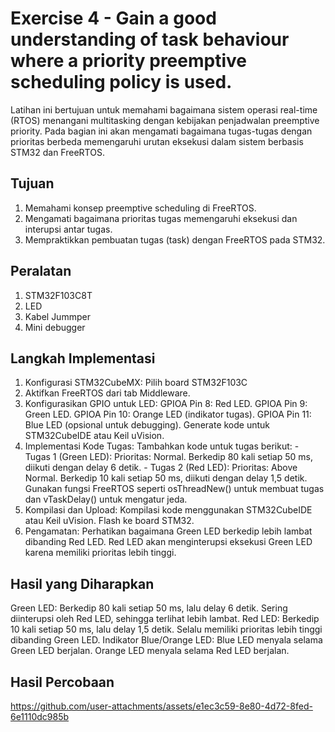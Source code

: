 # Exercise 4 - Gain a good understanding of task behaviour where a priority preemptive scheduling policy is used.
Latihan ini bertujuan untuk memahami bagaimana sistem operasi real-time (RTOS) menangani multitasking dengan kebijakan penjadwalan preemptive priority. Pada bagian ini akan mengamati bagaimana tugas-tugas dengan prioritas berbeda memengaruhi urutan eksekusi dalam sistem berbasis STM32 dan FreeRTOS.
## Tujuan
1. Memahami konsep preemptive scheduling di FreeRTOS.
2. Mengamati bagaimana prioritas tugas memengaruhi eksekusi dan interupsi antar tugas.
3. Mempraktikkan pembuatan tugas (task) dengan FreeRTOS pada STM32.

## Peralatan

1. STM32F103C8T
2. LED
3. Kabel Jummper
4. Mini debugger
## Langkah Implementasi

1. Konfigurasi STM32CubeMX: Pilih board STM32F103C
2. Aktifkan FreeRTOS dari tab Middleware.
3. Konfigurasikan GPIO untuk LED: GPIOA Pin 8: Red LED. GPIOA Pin 9: Green LED. GPIOA Pin 10: Orange LED (indikator tugas). GPIOA Pin 11: Blue LED (opsional untuk debugging). Generate kode untuk STM32CubeIDE atau Keil uVision.
4. Implementasi Kode Tugas: Tambahkan kode untuk tugas berikut: - Tugas 1 (Green LED): Prioritas: Normal. Berkedip 80 kali setiap 50 ms, diikuti dengan delay 6 detik. - Tugas 2 (Red LED): Prioritas: Above Normal. Berkedip 10 kali setiap 50 ms, diikuti dengan delay 1,5 detik. Gunakan fungsi FreeRTOS seperti osThreadNew() untuk membuat tugas dan vTaskDelay() untuk mengatur jeda.
5. Kompilasi dan Upload: Kompilasi kode menggunakan STM32CubeIDE atau Keil uVision. Flash ke board STM32.
6. Pengamatan: Perhatikan bagaimana Green LED berkedip lebih lambat dibanding Red LED. Red LED akan menginterupsi eksekusi Green LED karena memiliki prioritas lebih tinggi.
## Hasil yang Diharapkan
Green LED: Berkedip 80 kali setiap 50 ms, lalu delay 6 detik. Sering diinterupsi oleh Red LED, sehingga terlihat lebih lambat.
Red LED: Berkedip 10 kali setiap 50 ms, lalu delay 1,5 detik. Selalu memiliki prioritas lebih tinggi dibanding Green LED.
Indikator Blue/Orange LED: Blue LED menyala selama Green LED berjalan. Orange LED menyala selama Red LED berjalan.
## Hasil Percobaan


https://github.com/user-attachments/assets/e1ec3c59-8e80-4d72-8fed-6e1110dc985b
